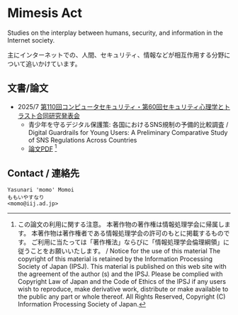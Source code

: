 # Mimesis Act

Studies on the interplay between humans, security, and information in the Internet society.

主にインターネットでの、人間、セキュリティ、情報などが相互作用する分野について追いかけています。

## 文書/論文

- 2025/7 [第110回コンピュータセキュリティ・第60回セキュリティ心理学とトラスト合同研究発表会](https://www.ipsj.or.jp/kenkyukai/event/csec110spt60.html)
    - 青少年を守るデジタル保護策: 各国におけるSNS規制の予備的比較調査 / Digital Guardrails for Young Users: A Preliminary Comparative Study of SNS Regulations Across Countries
    - [論文PDF](sns-reg-2025.pdf) [^c_ipsj]

## Contact / 連絡先

```Text
Yasunari 'momo' Momoi
ももいやすなり
<momo@iij.ad.jp>
```

[^c_ipsj]: この論文の利用に関する注意。
  本著作物の著作権は情報処理学会に帰属します。
  本著作物は著作権者である情報処理学会の許可のもとに掲載するものです。
  ご利用に当たっては「著作権法」ならびに「情報処理学会倫理綱領」に従うことをお願いいたします。
  /
  Notice for the use of this material The copyright of this material is retained by the Information Processing Society of Japan (IPSJ).
  This material is published on this web site with the agreement of the author (s) and the IPSJ.
  Please be complied with Copyright Law of Japan and the Code of Ethics of the IPSJ if any users wish to reproduce, make derivative work, distribute or make available to the public any part or whole thereof.
  All Rights Reserved, Copyright (C) Information Processing Society of Japan.
